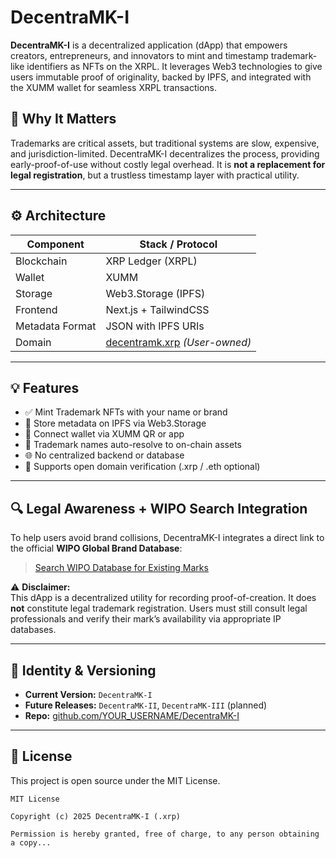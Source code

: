 # DecentraMK-I

**DecentraMK-I** is a decentralized application (dApp) that empowers creators, entrepreneurs, and innovators to mint and timestamp trademark-like identifiers as NFTs on the XRPL. It leverages Web3 technologies to give users immutable proof of originality, backed by IPFS, and integrated with the XUMM wallet for seamless XRPL transactions.

## 🧩 Why It Matters

Trademarks are critical assets, but traditional systems are slow, expensive, and jurisdiction-limited. DecentraMK-I decentralizes the process, providing early-proof-of-use without costly legal overhead. It is **not a replacement for legal registration**, but a trustless timestamp layer with practical utility.

---

## ⚙️ Architecture

| Component        | Stack / Protocol               |
|------------------|--------------------------------|
| Blockchain       | XRP Ledger (XRPL)              |
| Wallet           | XUMM                           |
| Storage          | Web3.Storage (IPFS)            |
| Frontend         | Next.js + TailwindCSS          |
| Metadata Format  | JSON with IPFS URIs            |
| Domain           | [decentramk.xrp](https://xrp.name/decentramk.xrp) *(User-owned)* |

---

## 💡 Features

- ✅ Mint Trademark NFTs with your name or brand
- 🧾 Store metadata on IPFS via Web3.Storage
- 🔐 Connect wallet via XUMM QR or app
- 🧠 Trademark names auto-resolve to on-chain assets
- 🌐 No centralized backend or database
- 🪪 Supports open domain verification (.xrp / .eth optional)

---

## 🔍 Legal Awareness + WIPO Search Integration

To help users avoid brand collisions, DecentraMK-I integrates a direct link to the official **WIPO Global Brand Database**:

> [Search WIPO Database for Existing Marks](https://branddb.wipo.int/en/similarname)

⚠️ **Disclaimer:**  
This dApp is a decentralized utility for recording proof-of-creation. It does **not** constitute legal trademark registration. Users must still consult legal professionals and verify their mark’s availability via appropriate IP databases.

---

## 🪪 Identity & Versioning

- **Current Version:** `DecentraMK-I`
- **Future Releases:** `DecentraMK-II`, `DecentraMK-III` (planned)
- **Repo:** [github.com/YOUR_USERNAME/DecentraMK-I](https://github.com/YOUR_USERNAME/DecentraMK-I)

---

## 🧬 License

This project is open source under the MIT License.

```text
MIT License

Copyright (c) 2025 DecentraMK-I (.xrp)

Permission is hereby granted, free of charge, to any person obtaining a copy...
